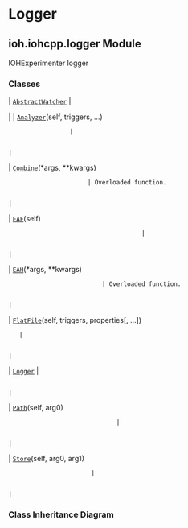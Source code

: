 # Logger

## ioh.iohcpp.logger Module

IOHExperimenter logger

### Classes

| [`AbstractWatcher`](api/ioh.iohcpp.logger.AbstractWatcher.md#ioh.iohcpp.logger.AbstractWatcher)
 | 

 |
| [`Analyzer`](api/ioh.iohcpp.logger.Analyzer.md#ioh.iohcpp.logger.Analyzer)(self, triggers, ...)

                     | 

                                                                                               |
| [`Combine`](api/ioh.iohcpp.logger.Combine.md#ioh.iohcpp.logger.Combine)(\*args, \*\*kwargs)

                          | Overloaded function.

                                                                           |
| [`EAF`](api/ioh.iohcpp.logger.EAF.md#ioh.iohcpp.logger.EAF)(self)

                                         | 

                                                                                               |
| [`EAH`](api/ioh.iohcpp.logger.EAH.md#ioh.iohcpp.logger.EAH)(\*args, \*\*kwargs)

                              | Overloaded function.

                                                                           |
| [`FlatFile`](api/ioh.iohcpp.logger.FlatFile.md#ioh.iohcpp.logger.FlatFile)(self, triggers, properties[, ...])

       | 

                                                                                               |
| [`Logger`](api/ioh.iohcpp.logger.Logger.md#ioh.iohcpp.logger.Logger)
                                            | 

                                                                                               |
| [`Path`](api/ioh.iohcpp.logger.Path.md#ioh.iohcpp.logger.Path)(self, arg0)

                                  | 

                                                                                               |
| [`Store`](api/ioh.iohcpp.logger.Store.md#ioh.iohcpp.logger.Store)(self, arg0, arg1)

                           | 

                                                                                               |
### Class Inheritance Diagram
